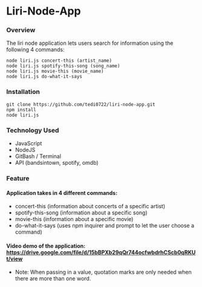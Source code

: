 # Liri-Node-App

### Overview
The liri node application lets users search for information using the following 4 commands:
```
node liri.js concert-this (artist_name)
node liri.js spotify-this-song (song_name)
node liri.js movie-this (movie_name)
node liri.js do-what-it-says
```

### Installation
```
git clone https://github.com/tedi0722/liri-node-app.git
npm install
node liri.js
```

### Technology Used
* JavaScript
* NodeJS
* GitBash / Terminal
* API (bandsintown, spotify, omdb)

### Feature

#### Application takes in 4 different commands:
* concert-this (information about concerts of a specific artist)
* spotify-this-song (information about a specific song)
* movie-this (information about a specific movie)
* do-what-it-says (uses npm inquirer and prompt to let the user choose a command)

#### Video demo of the application: https://drive.google.com/file/d/15bBPXb29qQr744ocfwbdrhCScb0qRKUt/view
* Note: When passing in a value, quotation marks are only needed when there are more than one word.